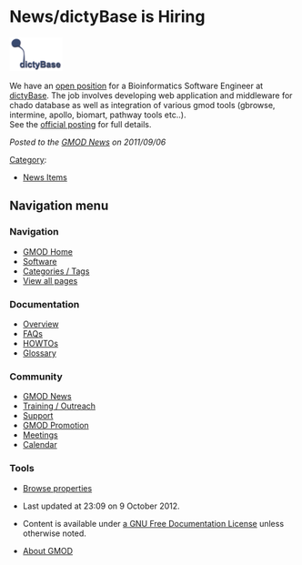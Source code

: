 



<span id="top"></span>




# <span dir="auto">News/dictyBase is Hiring</span>











<a href="http://dictybase.org/" rel="nofollow" title="DictyBase"><img
src="https://raw.githubusercontent.com/GMOD/gmod.github.io/main/mediawiki/images/a/a8/DictyMainPageLogo.png" width="93"
height="60" alt="DictyBase" /></a>



We have an <a href="http://www.dictybase.org/dictybase_jobs.html"
class="external text" rel="nofollow">open position</a> for a
Bioinformatics Software Engineer at
<a href="http://dictybase.org" class="external text"
rel="nofollow">dictyBase</a>. The job involves developing web
application and middleware for  
chado database as well as integration of various gmod tools (gbrowse,
intermine, apollo, biomart, pathway tools etc..).  
See the <a href="http://www.dictybase.org/dictybase_jobs.html"
class="external text" rel="nofollow">official posting</a> for full
details.

  



*Posted to the [GMOD News](../GMOD_News "GMOD News") on 2011/09/06*






[Category](../Special%3ACategories "Special%3ACategories"):

- [News Items](../Category%3ANews_Items "Category%3ANews Items")






## Navigation menu






### 



<a href="../Main_Page"
style="background-image: url(../../images/GMOD-cogs.png);"
title="Visit the main page"></a>


### Navigation



- <span id="n-GMOD-Home">[GMOD Home](../Main_Page)</span>
- <span id="n-Software">[Software](../GMOD_Components)</span>
- <span id="n-Categories-.2F-Tags">[Categories /
  Tags](../Categories)</span>
- <span id="n-View-all-pages">[View all
  pages](../Special:AllPages)</span>




### Documentation



- <span id="n-Overview">[Overview](../Overview)</span>
- <span id="n-FAQs">[FAQs](../Category%3AFAQ)</span>
- <span id="n-HOWTOs">[HOWTOs](../Category%3AHOWTO)</span>
- <span id="n-Glossary">[Glossary](../Glossary)</span>




### Community



- <span id="n-GMOD-News">[GMOD News](../GMOD_News)</span>
- <span id="n-Training-.2F-Outreach">[Training /
  Outreach](../Training_and_Outreach)</span>
- <span id="n-Support">[Support](../Support)</span>
- <span id="n-GMOD-Promotion">[GMOD Promotion](../GMOD_Promotion)</span>
- <span id="n-Meetings">[Meetings](../Meetings)</span>
- <span id="n-Calendar">[Calendar](../Calendar)</span>




### Tools

- <span id="t-smwbrowselink"><a href="../Special%3ABrowse/News-2FdictyBase_is_Hiring"
  rel="smw-browse">Browse properties</a></span>



- <span id="footer-info-lastmod">Last updated at 23:09 on 9 October
  2012.</span>
<!-- - <span id="footer-info-viewcount">9,812 page views.</span> -->
- <span id="footer-info-copyright">Content is available under
  <a href="http://www.gnu.org/licenses/fdl-1.3.html" class="external"
  rel="nofollow">a GNU Free Documentation License</a> unless otherwise
  noted.</span>

<!-- -->

- <span id="footer-places-about">[About
  GMOD](../GMOD%3AAbout "GMOD%3AAbout")</span>

<!-- -->




